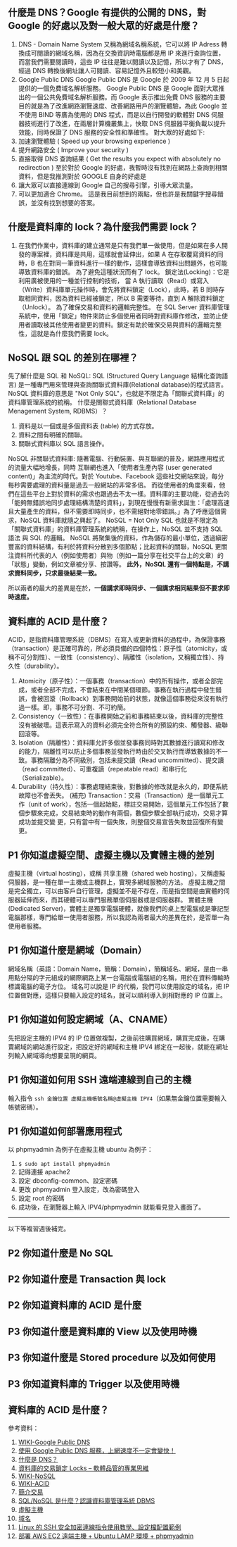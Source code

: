 ## 什麼是 DNS？Google 有提供的公開的 DNS，對 Google 的好處以及對一般大眾的好處是什麼？

1. DNS - Domain Name System
   又稱為網域名稱系統，它可以將 IP Adress 轉換成可閱讀的網域名稱，因為在交換資訊時電腦都是用 IP 來進行查詢位置，而當我們需要閱讀時，這些 IP 往往是難以閱讀以及記憶，所以才有了 DNS，經過 DNS 轉換後網址讓人可閱讀、容易記憶外且較短小和美觀。
2. Google Public DNS
   Google Public DNS 是 Google 於 2009 年 12 月 5 日起提供的一個免費域名解析服務。
   Google Public DNS 是 Google 面對大眾推出的一個公共免費域名解析服務。而 Google 表示推出免費 DNS 服務的主要目的就是為了改進網路瀏覽速度、改善網路用戶的瀏覽體驗，為此 Google 並不使用 BIND 等廣為使用的 DNS 程式，而是以自行開發的軟體對 DNS 伺服器技術進行了改進，在兩層計算機叢集上，快取 DNS 伺服器平衡負載以提升效能，同時保證了 DNS 服務的安全性和準確性。
   對大眾的好處如下:
3. 加速瀏覽體驗 ( Speed up your browsing experience )
4. 提升網路安全 ( Improve your security )
5. 直接取得 DNS 查詢結果 ( Get the results you expect with absolutely no redirection )
   至於對於 Google 的好處，我暫時沒有找到在網路上查詢到相關資料，但是我推測對於 GOOGLE 自身的好處是
6. 讓大眾可以直接連線到 Google 自己的搜尋引擎，引導大眾流量。
7. 可以更加適合 Chrome。
   這是我目前想到的兩點，但也許是我關鍵字搜尋錯誤，並沒有找到想要的答案。

## 什麼是資料庫的 lock？為什麼我們需要 lock？

1. 在我們作業中，資料庫的建立通常是只有我們單一做使用，但是如果在多人開發的專案裡，資料庫是共用，這樣就會延伸出，如果 A 在存取覆寫資料的同時，B 也在對同一筆資料進行一樣的動作，這樣會導致資料出問題外，也可能導致資料庫的錯誤。
   為了避免這種狀況而有了 lock。
   鎖定法(Locking)：它是利用廣被使用的一種並行控制的技術，
   當 A 執行讀取（Read）或寫入（Write）資料庫單元操作時，會先將資料鎖定（Lock），此時，若 B 同時存取相同資料，因為資料已經被鎖定，所以 B 需要等待，直到 A 解除資料鎖定（Unlock）。
   為了確保交易和資料的邏輯完整性。
   在 SQL Server 資料庫管理系統中，使用「鎖定」物件來防止多個使用者同時對資料庫作修改，並防止使用者讀取被其他使用者變更的資料。鎖定有助於確保交易與資料的邏輯完整性，這就是為什麼我們需要 lock。

## NoSQL 跟 SQL 的差別在哪裡？

先了解什麼是 SQL 和 NoSQL:
SQL (Structured Query Language 結構化查詢語言) 是一種專門用來管理與查詢關聯式資料庫(Relational database)的程式語言。
NoSQL 資料庫的意思是 "Not Only SQL"，也就是不限定為「關聯式資料庫」的資料庫管理系統的統稱。
什麼是關聯式資料庫（Relational Database Menagement System, RDBMS）？

1. 資料是以一個或是多個資料表 (table) 的方式存放。
2. 資料之間有明確的關聯。
3. 關聯式資料庫以 SQL 語言操作。

NoSQL 非關聯式資料庫:
隨著電腦、行動裝置、與互聯網的普及，網路應用程式的流量大幅地增長，同時 互聯網也進入「使用者生產內容 (user generated content)」為主流的時代。對於 Youtube、Facebook 這些社交網站來說，每分每秒需要處理的資料量是過去一般網站的非常多倍。
而從使用者的角度來看，他們在這些平台上對於資料的需求也跟過去不太一樣。資料庫的主要功能，從過去的「能夠無錯誤地同步處理結構清楚的資料」，到現在慢慢有新需求誕生：「處理高速且大量產生的資料，但不需要即時同步，也不需絕對地零錯誤。」為了呼應這個需求，NoSQL 資料庫就隨之興起了。
NoSQL = Not Only SQL 也就是不限定為「關聯式資料庫」的資料庫管理系統的統稱，在操作上，NoSQL 並不支持 SQL 語法 與 SQL 的邏輯。
NoSQL 將聚集後的資料，作為儲存的最小單位，透過縝密豐富的資料結構，有利於將資料分散到多個節點；比起資料的關聯，NoSQL 更關注資料所代表的人（例如使用者）與物（例如一篇分享在社交平台上的文章）的「狀態」變動，例如文章被分享、按讚等。
**此外，NoSQL 還有一個特點是，不講求資料同步，只求最後結果一致。**

所以兩者的最大的差異是在於，**一個講求即時同步、一個講求相同結果但不要求即時速度。**

## 資料庫的 ACID 是什麼？

ACID，是指資料庫管理系統（DBMS）在寫入或更新資料的過程中，為保證事務（transaction）是正確可靠的，所必須具備的四個特性：原子性（atomicity，或稱不可分割性）、一致性（consistency）、隔離性（isolation，又稱獨立性）、持久性（durability）。

1. Atomicity（原子性）：一個事務（transaction）中的所有操作，或者全部完成，或者全部不完成，不會結束在中間某個環節。事務在執行過程中發生錯誤，會被回滾（Rollback）到事務開始前的狀態，就像這個事務從來沒有執行過一樣。即，事務不可分割、不可約簡。
2. Consistency（一致性）：在事務開始之前和事務結束以後，資料庫的完整性沒有被破壞。這表示寫入的資料必須完全符合所有的預設約束、觸發器、級聯回滾等。
3. Isolation（隔離性）：資料庫允許多個並發事務同時對其數據進行讀寫和修改的能力，隔離性可以防止多個事務並發執行時由於交叉執行而導致數據的不一致。事務隔離分為不同級別，包括未提交讀（Read uncommitted）、提交讀（read committed）、可重複讀（repeatable read）和串行化（Serializable）。
4. Durability（持久性）：事務處理結束後，對數據的修改就是永久的，即便系統故障也不會丟失。
   (補充) Transaction：交易（Transaction）是一個單元工作（unit of work），包括一個起始點，標註交易開始，這個單元工作包括了數個步驟來完成，交易結束時的動作有兩個，數個步驟全部執行成功，交易才算成功並提交變 更，只有當中有一個失敗，則整個交易宣告失敗並回復所有變更。

## P1 你知道虛擬空間、虛擬主機以及實體主機的差別

虛擬主機（virtual hosting），或稱 共享主機（shared web hosting），又稱虛擬伺服器，是一種在單一主機或主機群上，實現多網域服務的方法。
虛擬主機之間是完全獨立，可以由客戶自行管理，虛擬並不是不存在，而是指空間是由實體的伺服器延伸而來，而其硬體可以專門服務單個伺服器或是伺服器群。
實體主機(Dedicated Server)，實體主是獨享電腦硬體，就像我們的桌上型電腦或是筆記型電腦那樣，專門給單一使用者服務，所以我認為兩者最大的差異在於，是否單一為使用者服務。

## P1 你知道什麼是網域（Domain）

網域名稱（英語：Domain Name，簡稱：Domain），簡稱域名、網域，是由一串用點分隔的字元組成的網際網路上某一台電腦或電腦組的名稱，用於在資料傳輸時標識電腦的電子方位。
域名可以說是 IP 的代稱，我們可以使用設定的域名，把 IP 位置做對應，這樣只要輸入設定的域名，就可以順利導入到相對應的 IP 位置上。

## P1 你知道如何設定網域（A、CNAME）

先把設定主機的 IPV4 的 IP 位置做複製，之後前往購買網域，購買完成後，在購賣網域的網站進行設定，把設定好的網域和主機 IPV4 綁定在一起後，就能在網址列輸入網域導向想要呈現的網頁。

## P1 你知道如何用 SSH 遠端連線到自己的主機

輸入指令 `ssh 金鑰位置 虛擬主機帳號名稱@虛擬主機 IPV4`（如果無金鑰位置需要輸入帳號密碼）。

## P1 你知道如何部署應用程式

以 phpmyadmin 為例子在虛擬主機 ubuntu 為例子：

1. `$ sudo apt install phpmyadmin`
2. 記得連接 apache2
3. 設定 dbconfig-common、設定密碼
4. 更改 phpmyadmin 登入設定，改為密碼登入
5. 設定 root 的密碼
6. 成功後，在瀏覽器上輸入 IPV4/phpmyadmin 就能看見登入畫面了。

---

以下等複習週後補完。

## P2 你知道什麼是 No SQL

## P2 你知道什麼是 Transaction 與 lock

## P2 你知道資料庫的 ACID 是什麼

## P3 你知道什麼是資料庫的 View 以及使用時機

## P3 你知道什麼是 Stored procedure 以及如何使用

## P3 你知道資料庫的 Trigger 以及使用時機

## 資料庫的 ACID 是什麼？

參考資料：

1. [WIKI-Google Public DNS](https://zh.wikipedia.org/wiki/Google_Public_DNS)
2. [使用 Google Public DNS 服務，上網速度不一定會變快！](https://blog.miniasp.com/post/2009/12/08/Use-Google-Public-DNS-may-not-surfing-faster-as-you-expected)
3. [什麼是 DNS？](https://aws.amazon.com/tw/route53/what-is-dns/)
4. [資料庫的交易鎖定 Locks – 軟體品管的專業思維](www.qa-knowhow.com)
5. [WIKI-NoSQL](https://zh.wikipedia.org/wiki/NoSQL)
6. [WIKI-ACID](https://zh.wikipedia.org/wiki/ACID)
7. [簡介交易](https://openhome.cc/Gossip/EJB3Gossip/TransactionABC.html)
8. [SQL/NoSQL 是什麼？認識資料庫管理系統 DBMS](https://tw.alphacamp.co/blog/sql-nosql-database-dbms-introduction)
9. [虛擬主機](https://zh.wikipedia.org/wiki/%E8%99%9A%E6%8B%9F%E4%B8%BB%E6%9C%BA)
10. [域名](https://zh.wikipedia.org/wiki/%E5%9F%9F%E5%90%8D)
11. [Linux 的 SSH 安全加密連線指令使用教學、設定檔配置範例](https://blog.gtwang.org/linux/ssh-command-tutorial-and-script-examples/)
12. [部署 AWS EC2 遠端主機 + Ubuntu LAMP 環境 + phpmyadmin](https://github.com/Lidemy/mentor-program-2nd-yuchun33/issues/15)
